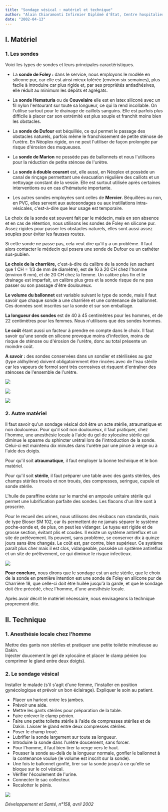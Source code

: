 ```yaml
---
title: "Sondage vésical : matériel et technique"
author: "Alain Chiaramonti Infirmier Diplômé d'État, Centre hospitalier général, Ajaccio, France."
date: "2002-04-13"
---
```


## I. Matériel

### 1. Les sondes

Voici les types de sondes et leurs principales caractéristiques.

- La **sonde de Foley :** dans le service, nous employons le modèle en silicone pur, car elle est ainsi mieux tolérée (environ six semaines), plus facile à introduire car plus rigide et, par ses propriétés antiadhésives, elle réduit au minimum les dépôts et agrégats.

- La **sonde Hematuria** ou de **CouveIaire** elle est en latex siliconé avec un fil nylon l'entourant sur toute sa longueur, ce qui la rend incollable. On l'utilise surtout pour le drainage de caillots sanguins. Elle est parfois plus difficile à placer car son extrémité est plus souple et franchit moins bien les obstacles.

- La **sonde de Dufour** est béquillée, ce qui permet le passage des obstacles naturels, parfois même le franchissement de petite sténose de l'urètre. En Néoplex rigide, on ne peut l'utiliser de façon prolongée par risque d'érosion des muqueuses.

- La **sonde de Marion** ne possède pas de ballonnets et nous l'utilisons pour la réduction de petite sténose de l'urètre.

- La **sonde à double courant** est, elle aussi, en Néoplex et possède un canal de rinçage permettant une évacuation régulière des caillots et un nettoyage constant de la vessie. Elle est surtout utilisée après certaines interventions ou en cas d'hématurie importante.

- Les autres sondes employées sont celles de **Mercier.** Béquillées ou non, en PVC, elles servent aux autosondages ou aux instillations intra-vésicales, c'est-à-dire que leur usage est temporaire.

Le choix de la sonde est souvent fait par le médecin, mais en son absence et en cas de rétention, nous utilisons les sondes de Foley en silicone pur. Assez rigides pour passer les obstacles naturels, elles sont aussi assez souples pour éviter les fausses routes.

Si cette sonde ne passe pas, cela veut dire qu'il y a un problème. Il faut alors contacter le médecin qui posera une sonde de Dufour ou un cathéter sus-pubien.

**Le choix de la charrière,** c'est-à-dire du calibre de la sonde (en sachant que 1 CH = 1/3 de mm de diamètre), est de 16 à 20 CH chez l'homme (environ 6 mm), et de 20 CH chez la femme. Un calibre plus fin et le drainage est imparfait, un calibre plus gros et la sonde risque de ne pas passer ou son passage d'être douloureux.

**Le volume du ballonnet** est variable suivant le type de sonde, mais il faut savoir que chaque sonde a une charrière et une contenance de ballonnet. Ces données sont inscrites sur la sonde et sur son emballage.

**La longueur des sondes** est de 40 à 45 centimètres pour les hommes, et de 22 centimètres pour les femmes. Nous n'utilisons que des sondes hommes.

**Le coût** étant aussi un facteur à prendre en compte dans le choix. Il faut savoir qu'une sonde en silicone provoque moins d'infection, moins de risque de sténose ou d'érosion de l'urètre, donc au total présente un moindre coût.

**A savoir :** des sondes conservées dans un sondier et stérilisées au gaz (type aldhylène) doivent obligatoirement être rincées avec de l'eau stérile car les vapeurs de formol sont très corrosives et risquent d'entraîner des sténoses de l'ensemble de l'urètre.

![](i957-1.jpg)

![](i957-2.jpg)

![](i957-3.jpg)

### 2. Autre matériel

Il faut savoir qu'un sondage vésical doit être un acte stérile, atraumatique et non douloureux. Pour qu'il soit non douloureux, il faut pratiquer, chez l'homme, une anesthésie locale à l'aide du gel de xylocaïne stérile qui diminue le spasme du sphincter urétral lors de l'introduction de la sonde. Celui-ci est maintenu dix minutes dans l'urètre par une pince à verge ou à l'aide des doigts.

Pour qu'il soit **atraumatique**, il faut employer la bonne technique et le bon matériel.

Pour qu'il soit **stérile**, il faut préparer une table avec des gants stériles, des champs stériles troués et non troués, des compresses, seringue, cupule et sonde stérile.

L'huile de paraffine existe sur le marché en ampoule unitaire stérile qui permet une lubrification parfaite des sondes. Les flacons d'un litre sont à proscrire.

Pour le recueil des urines, nous utilisons des résibacs non standards, mais de type Bioser SM 102, car ils permettent de ne jamais séparer le système poche-sonde et, de plus, on peut les vidanger. Le tuyau est rigide et de grosse section, évitant plis et coudes. Il existe un système antireflux et un site de prélèvement. Ils peuvent, sans problème, se conserver dix à quinze jours sans être changés. Le coût est, par contre, bien supérieur. Ce système paraît plus cher mais il est clos, vidangeable, possède un système antireflux et un site de prélèvement, ce qui diminue le risque infectieux.

![](i957-4.jpg)

**Pour conclure,** nous dirons que le sondage est un acte stérile, que le choix de la sonde en première intention est une sonde de Foley en silicone pur de Charrière 18, que celle-ci doit être huilée jusqu'à la garde, et que le sondage doit être précédé, chez l'homme, d'une anesthésie locale.

Après avoir décrit le matériel nécessaire, nous envisageons la technique proprement dite.

## Il. Technique

### 1. Anesthésie locale chez l'homme

Mettre des gants non stériles et pratiquer une petite toilette minutieuse au Dakin.  
Injecter doucement le gel de xylocaïne et placer le clamp pénien (ou comprimer le gland entre deux doigts).

### 2. Le sondage vésical

Installer le malade (s'il s'agit d'une femme, l'installer en position gynécologique et prévoir un bon éclairage). Expliquer le soin au patient.

- Placer un haricot entre les jambes.
- Prévoir une aide.
- Mettre les gants stériles pour préparation de la table.
- Faire enlever le clamp pénien.
- Faire une petite toilette stérile à l'aide de compresses stériles et de Dakin. Laisser le gland entre deux compresses stériles.
- Poser le champ troué.
- Lubrifier la sonde largement sur toute sa longueur.
- Introduire la sonde dans l'urètre doucement, sans forcer.
- Pour l'homme, il faut bien tirer la verge vers le haut.
- Pousser la sonde au-delà de la longueur normale, gonfler le ballonnet à la contenance voulue (le volume est inscrit sur la sonde).
- Une fois le ballonnet gonflé, tirer sur la sonde jusqu'à ce qu'elle se bloque sur le col vésical.
- Vérifier l'écoulement de l'urine.
- Connecter le sac collecteur.
- Recalotter le pénis.

![](i957-5.jpg)

*Développement et Santé, n°158, avril 2002*
